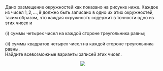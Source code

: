 Дано  размещение окружностей как показано на рисунке ниже. Каждое из чисел $1,2,\ldots ,9$ должно быть записано в одно их этих окружностей, таким образом, что каждая окружность содержит в точности одно из этих чисел и
<br/> <br/>(i)	суммы четырех чисел на каждой стороне треугольника равны;
<br/> <br/>(ii)	суммы квадратов четырех чисел на каждой стороне треугольника равны.
<br/> Найдите всевозможные варианты записей этих чисел.
 <p align="center"><img src="https://matol.nomomon.repl.co/http:&amp;&amp;matol.kz&amp;images&amp;17&amp;2000_2.jpg" height=""></p>